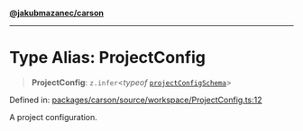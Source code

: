[**@jakubmazanec/carson**](../README.md)

---

# Type Alias: ProjectConfig

> **ProjectConfig**: `z.infer`\<_typeof_
> [`projectConfigSchema`](../variables/projectConfigSchema.md)\>

Defined in:
[packages/carson/source/workspace/ProjectConfig.ts:12](https://github.com/jakubmazanec/tools/blob/7c5f40d811171692b72a47160bc33d644201b16a/packages/carson/source/workspace/ProjectConfig.ts#L12)

A project configuration.
